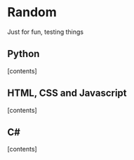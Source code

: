 # Random
Just for fun, testing things


## Python
[contents]
## HTML, CSS and Javascript
[contents]
## C#
[contents]
